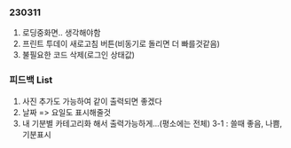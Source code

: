 ### 230311

1. 로딩중화면.. 생각해야함
2. 프린트 투데이 새로고침 버튼(비동기로 돌리면 더 빠를것같음)
3. 불필요한 코드 삭제(로그인 상태값)

### 피드백 List

1. 사진 추가도 가능하여 같이 출력되면 좋겠다
2. 날짜 => 요일도 표시해줄것
3. 내 기분별 카테고리화 해서 출력가능하게...(평소에는 전체)
   3-1 : 쓸때 좋음, 나쁨, 기분표시
